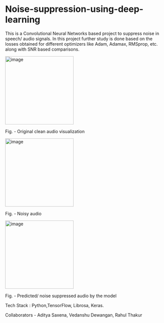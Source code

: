 # Noise-suppression-using-deep-learning
This is a Convolutional Neural Networks  based project to suppress noise in speech/ audio signals. In this project further study is done based on 
the losses obtained for different optimizers like Adam, Adamax, RMSprop, etc. along with SNR based comparisons.


<img width="220" alt="image" src="https://user-images.githubusercontent.com/75621797/204762596-68153d3e-b459-40b0-ab0d-bd11ec4e3967.png">

Fig. - Original clean audio visualization

<img width="220" alt="image" src="https://user-images.githubusercontent.com/75621797/204762632-94f583de-43ed-457e-9103-59589f9ceaa5.png">

Fig. - Noisy audio

<img width="220" alt="image" src="https://user-images.githubusercontent.com/75621797/204762655-63dca4ac-ec43-4d37-bf5d-c3fe8339843b.png">

Fig. - Predicted/ noise suppressed audio by the model

Tech Stack : Python,TensorFlow, Librosa, Keras.


Collaborators - Aditya Saxena, Vedanshu Dewangan, Rahul Thakur
